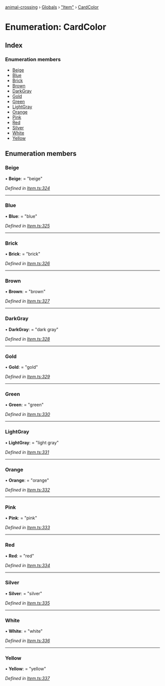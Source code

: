 [animal-crossing](../README.md) › [Globals](../globals.md) › ["Item"](../modules/_item_.md) › [CardColor](_item_.cardcolor.md)

# Enumeration: CardColor

## Index

### Enumeration members

* [Beige](_item_.cardcolor.md#beige)
* [Blue](_item_.cardcolor.md#blue)
* [Brick](_item_.cardcolor.md#brick)
* [Brown](_item_.cardcolor.md#brown)
* [DarkGray](_item_.cardcolor.md#darkgray)
* [Gold](_item_.cardcolor.md#gold)
* [Green](_item_.cardcolor.md#green)
* [LightGray](_item_.cardcolor.md#lightgray)
* [Orange](_item_.cardcolor.md#orange)
* [Pink](_item_.cardcolor.md#pink)
* [Red](_item_.cardcolor.md#red)
* [Silver](_item_.cardcolor.md#silver)
* [White](_item_.cardcolor.md#white)
* [Yellow](_item_.cardcolor.md#yellow)

## Enumeration members

###  Beige

• **Beige**: = "beige"

*Defined in [Item.ts:324](https://github.com/Norviah/animal-crossing/blob/da8caaf/module/types/Item.ts#L324)*

___

###  Blue

• **Blue**: = "blue"

*Defined in [Item.ts:325](https://github.com/Norviah/animal-crossing/blob/da8caaf/module/types/Item.ts#L325)*

___

###  Brick

• **Brick**: = "brick"

*Defined in [Item.ts:326](https://github.com/Norviah/animal-crossing/blob/da8caaf/module/types/Item.ts#L326)*

___

###  Brown

• **Brown**: = "brown"

*Defined in [Item.ts:327](https://github.com/Norviah/animal-crossing/blob/da8caaf/module/types/Item.ts#L327)*

___

###  DarkGray

• **DarkGray**: = "dark gray"

*Defined in [Item.ts:328](https://github.com/Norviah/animal-crossing/blob/da8caaf/module/types/Item.ts#L328)*

___

###  Gold

• **Gold**: = "gold"

*Defined in [Item.ts:329](https://github.com/Norviah/animal-crossing/blob/da8caaf/module/types/Item.ts#L329)*

___

###  Green

• **Green**: = "green"

*Defined in [Item.ts:330](https://github.com/Norviah/animal-crossing/blob/da8caaf/module/types/Item.ts#L330)*

___

###  LightGray

• **LightGray**: = "light gray"

*Defined in [Item.ts:331](https://github.com/Norviah/animal-crossing/blob/da8caaf/module/types/Item.ts#L331)*

___

###  Orange

• **Orange**: = "orange"

*Defined in [Item.ts:332](https://github.com/Norviah/animal-crossing/blob/da8caaf/module/types/Item.ts#L332)*

___

###  Pink

• **Pink**: = "pink"

*Defined in [Item.ts:333](https://github.com/Norviah/animal-crossing/blob/da8caaf/module/types/Item.ts#L333)*

___

###  Red

• **Red**: = "red"

*Defined in [Item.ts:334](https://github.com/Norviah/animal-crossing/blob/da8caaf/module/types/Item.ts#L334)*

___

###  Silver

• **Silver**: = "silver"

*Defined in [Item.ts:335](https://github.com/Norviah/animal-crossing/blob/da8caaf/module/types/Item.ts#L335)*

___

###  White

• **White**: = "white"

*Defined in [Item.ts:336](https://github.com/Norviah/animal-crossing/blob/da8caaf/module/types/Item.ts#L336)*

___

###  Yellow

• **Yellow**: = "yellow"

*Defined in [Item.ts:337](https://github.com/Norviah/animal-crossing/blob/da8caaf/module/types/Item.ts#L337)*
